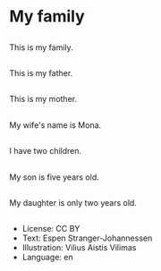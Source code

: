 # My family

##
This is my family.

##
This is my father.

##
This is my mother.

##
My wife's name is Mona.

##
I have two children.

##
My son is five years old.

##
My daughter is only two years old.

##
* License: CC BY
* Text: Espen Stranger-Johannessen
* Illustration: Vilius Aistis Vilimas
* Language: en
